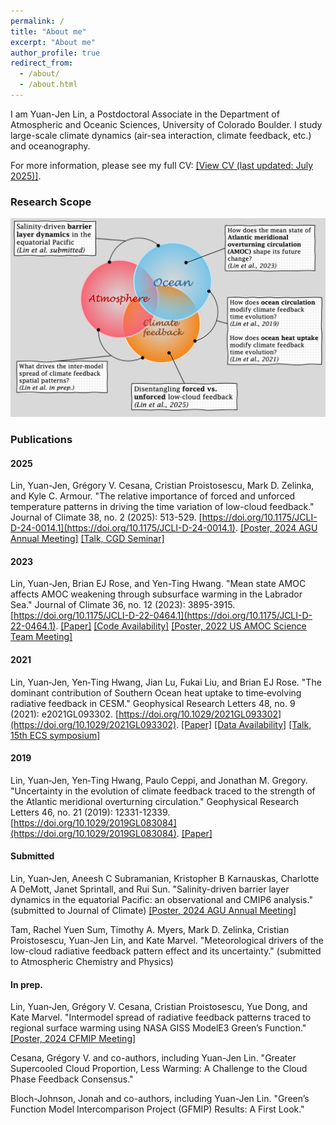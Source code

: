 ```yaml
---
permalink: /
title: "About me"
excerpt: "About me"
author_profile: true
redirect_from: 
  - /about/
  - /about.html
---
```


I am Yuan-Jen Lin, a Postdoctoral Associate in the Department of Atmospheric and Oceanic Sciences, University of Colorado Boulder. I study large-scale climate dynamics (air-sea interaction, climate feedback, etc.) and oceanography. 

For more information, please see my full CV: [[View CV (last updated: July 2025)]](https://yuanjenlin.github.io/files/CV.pdf).

### Research Scope
![Research Scope](./files/website_research_scope.png)

### Publications
#### 2025
Lin, Yuan-Jen, Grégory V. Cesana, Cristian Proistosescu, Mark D. Zelinka, and Kyle C. Armour. "The relative importance of forced and unforced temperature patterns in driving the time variation of low-cloud feedback." Journal of Climate 38, no. 2 (2025): 513-529. [https://doi.org/10.1175/JCLI-D-24-0014.1](https://doi.org/10.1175/JCLI-D-24-0014.1). [[Poster, 2024 AGU Annual Meeting]](https://yuanjenlin.github.io/files/2024_AGU_meeting_poster.pdf) [[Talk, CGD Seminar]](https://youtu.be/oL6wBeSr64U?si=FRtpsDEVB7OmIkBT)
#### 2023
Lin, Yuan-Jen, Brian EJ Rose, and Yen-Ting Hwang. "Mean state AMOC affects AMOC weakening through subsurface warming in the Labrador Sea." Journal of Climate 36, no. 12 (2023): 3895-3915. [https://doi.org/10.1175/JCLI-D-22-0464.1](https://doi.org/10.1175/JCLI-D-22-0464.1). [[Paper]](https://yuanjenlin.github.io/files/2023_Lin_etal.pdf) [[Code Availability]](https://github.com/yuanjenlin/Lin_etal_2022_JCLI) [[Poster, 2022 US AMOC Science Team Meeting]](https://yuanjenlin.github.io/files/2022_AMOC_meeting_poster.pdf)
#### 2021
Lin, Yuan‐Jen, Yen‐Ting Hwang, Jian Lu, Fukai Liu, and Brian EJ Rose. "The dominant contribution of Southern Ocean heat uptake to time‐evolving radiative feedback in CESM." Geophysical Research Letters 48, no. 9 (2021): e2021GL093302. [https://doi.org/10.1029/2021GL093302](https://doi.org/10.1029/2021GL093302). [[Paper]](https://yuanjenlin.github.io/files/2021_Lin_etal.pdf) [[Data Availability]](https://zenodo.org/records/4588073) [[Talk, 15th ECS symposium]](https://sites.google.com/tamu.edu/ecs-symposium/event15)
#### 2019
Lin, Yuan‐Jen, Yen‐Ting Hwang, Paulo Ceppi, and Jonathan M. Gregory. "Uncertainty in the evolution of climate feedback traced to the strength of the Atlantic meridional overturning circulation." Geophysical Research Letters 46, no. 21 (2019): 12331-12339. [https://doi.org/10.1029/2019GL083084](https://doi.org/10.1029/2019GL083084). [[Paper]](https://yuanjenlin.github.io/files/2019_Lin_etal.pdf)
#### Submitted
Lin, Yuan‐Jen, Aneesh C Subramanian, Kristopher B Karnauskas, Charlotte A DeMott, Janet Sprintall, and Rui Sun. "Salinity-driven barrier layer dynamics in the equatorial Pacific: an observational and CMIP6 analysis." (submitted to Journal of Climate) [[Poster, 2024 AGU Annual Meeting]](https://yuanjenlin.github.io/files/2024_AGU_meeting_poster_2.pdf)

Tam, Rachel Yuen Sum, Timothy A. Myers, Mark D. Zelinka, Cristian Proistosescu, Yuan-Jen Lin, and Kate Marvel. "Meteorological drivers of the low-cloud radiative feedback pattern effect and its uncertainty." (submitted to Atmospheric Chemistry and Physics)
#### In prep.
Lin, Yuan‐Jen, Grégory V. Cesana, Cristian Proistosescu, Yue Dong, and Kate Marvel. "Intermodel spread of radiative feedback patterns traced to regional surface warming using NASA GISS ModelE3 Green’s Function." [[Poster, 2024 CFMIP Meeting]](https://yuanjenlin.github.io/files/2024_CFMIP_meeting_poster.pdf)

Cesana, Grégory V. and co-authors, including Yuan-Jen Lin. "Greater Supercooled Cloud Proportion, Less Warming: A Challenge to the Cloud Phase Feedback Consensus."

Bloch-Johnson, Jonah and co-authors, including Yuan-Jen Lin. "Green’s Function Model Intercomparison Project (GFMIP) Results: A First Look."
